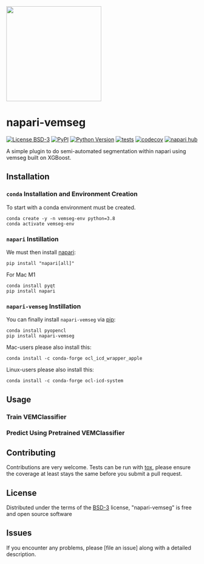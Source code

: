 
<img width="250"  src="https://github.com/MatousE/napari-vemseg/blob/main/images/VEMSEG-FINAL.svg"> 

# napari-vemseg


[![License BSD-3](https://img.shields.io/pypi/l/napari-vemseg.svg?color=green)](https://github.com/MatousE/napari-vemseg/raw/main/LICENSE)
[![PyPI](https://img.shields.io/pypi/v/napari-vemseg.svg?color=green)](https://pypi.org/project/napari-vemseg)
[![Python Version](https://img.shields.io/pypi/pyversions/napari-vemseg.svg?color=green)](https://python.org)
[![tests](https://github.com/MatousE/napari-vemseg/workflows/tests/badge.svg)](https://github.com/MatousE/napari-vemseg/actions)
[![codecov](https://codecov.io/gh/MatousE/napari-vemseg/branch/main/graph/badge.svg)](https://codecov.io/gh/MatousE/napari-vemseg)
[![napari hub](https://img.shields.io/endpoint?url=https://api.napari-hub.org/shields/napari-vemseg)](https://napari-hub.org/plugins/napari-vemseg)

A simple plugin to do semi-automated segmentation within napari using vemseg built on
XGBoost.

## Installation
### `conda` Installation and Environment Creation
To start with a conda environment must be created.
```
conda create -y -n vemseg-env python=3.8
conda activate vemseg-env
```
### `napari` Instillation
We must then install [napari]:

```
pip install "napari[all]"
```
For Mac M1
```
conda install pyqt
pip install napari
```
### `napari-vemseg` Instillation
You can finally install `napari-vemseg` via [pip]:
```
conda install pyopencl
pip install napari-vemseg
```
Mac-users please also install this:
```
conda install -c conda-forge ocl_icd_wrapper_apple
```
Linux-users please also install this:
```
conda install -c conda-forge ocl-icd-system
```
## Usage
### Train VEMClassifier

### Predict Using Pretrained VEMClassifier


## Contributing

Contributions are very welcome. Tests can be run with [tox], please ensure
the coverage at least stays the same before you submit a pull request.

## License

Distributed under the terms of the [BSD-3] license,
"napari-vemseg" is free and open source software

## Issues

If you encounter any problems, please [file an issue] along with a detailed description.

[napari]: https://github.com/napari/napari
[Cookiecutter]: https://github.com/audreyr/cookiecutter
[@napari]: https://github.com/napari
[MIT]: http://opensource.org/licenses/MIT
[BSD-3]: http://opensource.org/licenses/BSD-3-Clause
[GNU GPL v3.0]: http://www.gnu.org/licenses/gpl-3.0.txt
[GNU LGPL v3.0]: http://www.gnu.org/licenses/lgpl-3.0.txt
[Apache Software License 2.0]: http://www.apache.org/licenses/LICENSE-2.0
[Mozilla Public License 2.0]: https://www.mozilla.org/media/MPL/2.0/index.txt
[cookiecutter-napari-plugin]: https://github.com/napari/cookiecutter-napari-plugin

[napari]: https://github.com/napari/napari
[tox]: https://tox.readthedocs.io/en/latest/
[pip]: https://pypi.org/project/pip/
[PyPI]: https://pypi.org/
